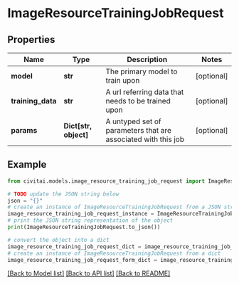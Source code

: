 # ImageResourceTrainingJobRequest


## Properties

Name | Type | Description | Notes
------------ | ------------- | ------------- | -------------
**model** | **str** | The primary model to train upon | [optional] 
**training_data** | **str** | A url referring data that needs to be trained upon | [optional] 
**params** | **Dict[str, object]** | A untyped set of parameters that are associated with this job | [optional] 

## Example

```python
from civitai.models.image_resource_training_job_request import ImageResourceTrainingJobRequest

# TODO update the JSON string below
json = "{}"
# create an instance of ImageResourceTrainingJobRequest from a JSON string
image_resource_training_job_request_instance = ImageResourceTrainingJobRequest.from_json(json)
# print the JSON string representation of the object
print(ImageResourceTrainingJobRequest.to_json())

# convert the object into a dict
image_resource_training_job_request_dict = image_resource_training_job_request_instance.to_dict()
# create an instance of ImageResourceTrainingJobRequest from a dict
image_resource_training_job_request_form_dict = image_resource_training_job_request.from_dict(image_resource_training_job_request_dict)
```
[[Back to Model list]](../README.md#documentation-for-models) [[Back to API list]](../README.md#documentation-for-api-endpoints) [[Back to README]](../README.md)


